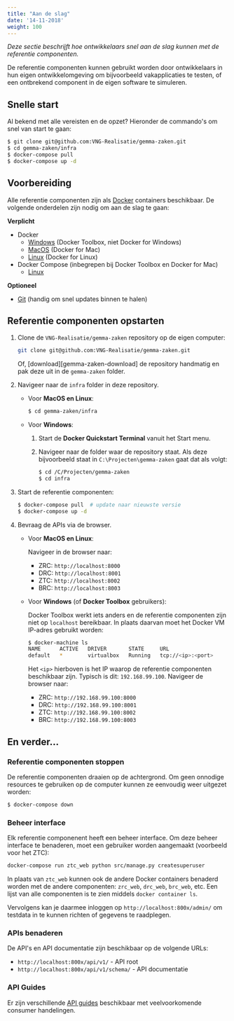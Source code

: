 ```yaml
---
title: "Aan de slag"
date: '14-11-2018'
weight: 100
---
```


*Deze sectie beschrijft hoe ontwikkelaars snel aan de slag kunnen met de 
referentie componenten.*

De referentie componenten kunnen gebruikt worden door ontwikkelaars in hun
eigen ontwikkelomgeving om bijvoorbeeld vakapplicaties te testen, of een 
ontbrekend component in de eigen software te simuleren. 

## Snelle start

Al bekend met alle vereisten en de opzet? Hieronder de commando's om snel van 
start te gaan:

```bash
$ git clone git@github.com:VNG-Realisatie/gemma-zaken.git
$ cd gemma-zaken/infra
$ docker-compose pull
$ docker-compose up -d
```

## Voorbereiding

Alle referentie componenten zijn als [Docker][docker] containers beschikbaar.
De volgende onderdelen zijn nodig om aan de slag te gaan:

**Verplicht**

* Docker
  * [Windows][docker-win] (Docker Toolbox, niet Docker for Windows)
  * [MacOS][docker-mac] (Docker for Mac)
  * [Linux][docker-linux] (Docker for Linux)
* Docker Compose (inbegrepen bij Docker Toolbox en Docker for Mac)
  * [Linux][docker-compose-linux]

**Optioneel**

* [Git][git-scm] (handig om snel updates binnen te halen)

[docker]: https://docs.docker.com/
[docker-win]: https://docs.docker.com/toolbox/toolbox_install_windows/
[docker-mac]: https://docs.docker.com/docker-for-mac/install/
[docker-linux]: https://docs.docker.com/docker-for-mac/install/
[docker-compose-linux]: https://docs.docker.com/compose/install/
[git-scm]: https://git-scm.com/downloads

## Referentie componenten opstarten

1. Clone de `VNG-Realisatie/gemma-zaken` repository op de eigen computer:

   ```bash
   git clone git@github.com:VNG-Realisatie/gemma-zaken.git
   ```
  
   Of, [download][gemma-zaken-download] de repository handmatig en pak deze uit
   in de `gemma-zaken` folder.

2. Navigeer naar de `infra` folder in deze repository.
   
   * Voor **MacOS en Linux**:
   
     ```bash
     $ cd gemma-zaken/infra
     ```
    
   * Voor **Windows**:
   
     1. Start de **Docker Quickstart Terminal** vanuit het Start menu.
     2. Navigeer naar de folder waar de repository staat. Als deze bijvoorbeeld
        staat in `C:\Projecten\gemma-zaken` gaat dat als volgt:
        
        ```bash
        $ cd /C/Projecten/gemma-zaken
        $ cd infra
        ```

3. Start de referentie componenten:

   ```bash
   $ docker-compose pull  # update naar nieuwste versie
   $ docker-compose up -d
   ```

4. Bevraag de APIs via de browser.

   * Voor **MacOS en Linux**:
   
     Navigeer in de browser naar:
    
     * ZRC: `http://localhost:8000`
     * DRC: `http://localhost:8001`
     * ZTC: `http://localhost:8002`
     * BRC: `http://localhost:8003`

   * Voor **Windows** (of **Docker Toolbox** gebruikers):
   
     Docker Toolbox werkt iets anders en de referentie componenten zijn niet op
     `localhost` bereikbaar. In plaats daarvan moet het Docker VM IP-adres
     gebruikt worden:

     ```bash
     $ docker-machine ls
     NAME      ACTIVE   DRIVER       STATE     URL
     default   *        virtualbox   Running   tcp://<ip>:<port>
     ```
     
     Het `<ip>` hierboven is het IP waarop de referentie componenten 
     beschikbaar zijn. Typisch is dit: `192.168.99.100`. Navigeer de browser
     naar:
    
     * ZRC: `http://192.168.99.100:8000`
     * DRC: `http://192.168.99.100:8001`
     * ZTC: `http://192.168.99.100:8002`
     * BRC: `http://192.168.99.100:8003`


## En verder...

### Referentie componenten stoppen

De referentie componenten draaien op de achtergrond. Om geen onnodige resources
te gebruiken op de computer kunnen ze eenvoudig weer uitgezet worden:

```bash
$ docker-compose down
```

### Beheer interface

Elk referentie componenent heeft een beheer interface. Om deze beheer interface
te benaderen, moet een gebruiker worden aangemaakt (voorbeeld voor het ZTC):

```bash
docker-compose run ztc_web python src/manage.py createsuperuser
```

In plaats van `ztc_web` kunnen ook de andere Docker containers benaderd worden
met de andere componenten: `zrc_web`, `drc_web`, `brc_web`, etc. Een lijst van
alle componenten is te zien middels `docker container ls`.

Vervolgens kan je daarmee inloggen op `http://localhost:800x/admin/` om 
testdata in te kunnen richten of gegevens te raadplegen.

### APIs benaderen

De API's en API documentatie zijn beschikbaar op de volgende URLs:

* `http://localhost:800x/api/v1/` - API root
* `http://localhost:800x/api/v1/schema/` - API documentatie

### API Guides

Er zijn verschillende [API guides](guides/index) beschikbaar met 
veelvoorkomende consumer handelingen.
